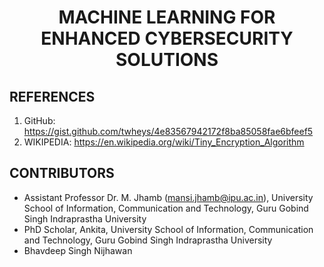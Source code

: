 <h1 align="center">MACHINE LEARNING FOR ENHANCED CYBERSECURITY SOLUTIONS</h1>

## REFERENCES

1. GitHub: https://gist.github.com/twheys/4e83567942172f8ba85058fae6bfeef5
2. WIKIPEDIA: https://en.wikipedia.org/wiki/Tiny_Encryption_Algorithm

## CONTRIBUTORS

- Assistant Professor Dr. M. Jhamb (mansi.jhamb@ipu.ac.in), University School of Information, Communication and Technology, Guru Gobind Singh Indraprastha University
- PhD Scholar, Ankita, University School of Information, Communication and Technology, Guru Gobind Singh Indraprastha University
- Bhavdeep Singh Nijhawan
